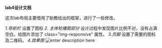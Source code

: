 **lab4设计文档**

这次lab布局主要借用了助教给出的框架，进行了一些修改。

 *1.导航栏*
  设置了图标
 *2. 主体轮播图部分*
 设计过程中发现图片比例不对，没有占满空白，给图片添加了 class="img-responsive" 属性。
 *3.页脚*
 设置了需要的图标及二维码。
 *4.效果图*
![enter description here][1]


  [1]: ./images/Index.png "Index.png"